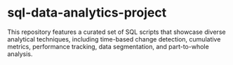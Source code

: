 # sql-data-analytics-project
This repository features a curated set of SQL scripts that showcase diverse analytical techniques, including time-based change detection, cumulative metrics, performance tracking, data segmentation, and part-to-whole analysis.

